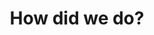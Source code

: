 ---
title: How did we do?
blurb: "We humbly request a bit of feedback. Our goal here is to help as many people as possible. If you tell us about your experience - the good parts and the bad parts - then we'll be able to improve and help even more people. We'd really appreciate it if you filled in the survey in this step. "
content_type: topic
---